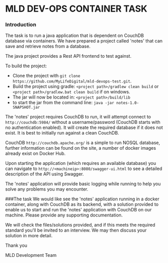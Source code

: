 # MLD DEV-OPS CONTAINER TASK
### Introduction

The task is to run a java application that is dependent on CouchDB database via containers. 
We have prepared a project called 'notes' that can save and retrieve notes from a database. 

The java project provides a Rest API frontend to test against.

To build the project:

* Clone the project with ```git clone https://github.com/MyLifeDigital/mld-devops-test.git```.
* Build the project using gradle: ```<project path>/gradlew clean build``` or ```<project path>/gradlew.bat clean build``` if on windows.
* The jar will now be located in: ```<project path>/build/lib```
* to start the jar from the command line: ```java -jar notes-1.0-SNAPSHOT.jar```

The 'notes' project requires CouchDB to run, it will attempt connect to ```http://couchdb:5984/``` without a username/password (CouchDB starts with no authentication enabled). It will create the required database if it does not exist. It is best to initially run against a clean CouchDB.

CouchDB ```http://couchdb.apache.org/``` is a simple to run NOSQL database, further information can be found on the site, a number of docker images already exist on Docker Hub.

Upon starting the application (which requires an available database) you can navigate to ```http://<machineip>:8080/swagger-ui.html``` to see a detailed description of the API using Swagger.

The 'notes' application will provide basic logging while running to help you solve any problems you may encounter.

###The task
We would like see the 'notes' application running in a docker container, along with CouchDB as its backend, with a solution provided to enable us to start and run the 'notes' application with CouchDB on our machine. Please provide any supporting documentation.

We will check the files/solutions provided, and if this meets the required standard you'll be invited to an interview. We may then discuss your solution in more detail.

Thank you

MLD Development Team
